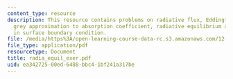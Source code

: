```yaml
---
content_type: resource
description: This resource contains problems on radiative flux, Eddington's equation,
  grey approximation to absorption coefficient, radiative equilibrium and discontinuity
  in surface boundary condition.
file: /media/https%3A/open-learning-course-data-rc.s3.amazonaws.com/12-815-atmospheric-radiation-fall-2006/ea34272500ed6488bbc41bf241a317be_radia_equil_exer.pdf
file_type: application/pdf
resourcetype: Document
title: radia_equil_exer.pdf
uid: ea342725-00ed-6488-bbc4-1bf241a317be
---
```

